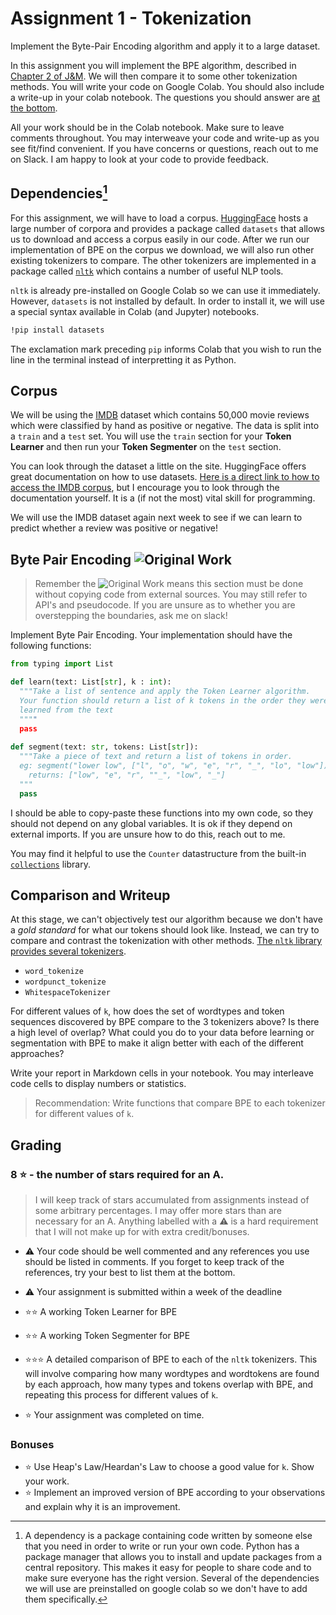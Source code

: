 # Assignment 1 - Tokenization
Implement the Byte-Pair Encoding algorithm and apply it to a large dataset.

In this assignment you will implement the BPE algorithm, described in [Chapter 2 of J&M](https://web.stanford.edu/~jurafsky/slp3/2.pdf). We will then compare it to some other tokenization methods. You will write your code on Google Colab. You should also include a write-up in your colab notebook. The questions you should answer are [at the bottom](#Comparison-and-Writeup).

All your work should be in the Colab notebook. Make sure to leave comments throughout. You may interweave your code and write-up as you see fit/find convenient. If you have concerns or questions, reach out to me on Slack. I am happy to look at your code to provide feedback.

## Dependencies[^1]

For this assignment, we will have to load a corpus. [HuggingFace](https://huggingface.co) hosts a large number of corpora and provides a package called `datasets` that allows us to download and access a corpus easily in our code. After we run our implementation of BPE on the corpus we download, we will also run other existing tokenizers to compare. The other tokenizers are implemented in a package called [`nltk`](https://nltk.org) which contains a number of useful NLP tools.

`nltk` is already pre-installed on Google Colab so we can use it immediately. However, `datasets` is not installed by default. In order to install it, we will use a special syntax available in Colab (and Jupyter) notebooks.

```bash
!pip install datasets
```

The exclamation mark preceding `pip` informs Colab that you wish to run the line in the terminal instead of interpretting it as Python.

## Corpus

We will be using the [IMDB](https://huggingface.co/datasets/imdb) dataset which contains 50,000 movie reviews which were classified by hand as positive or negative. The data is split into a `train` and a `test` set. You will use the `train` section for your **Token Learner** and then run your **Token Segmenter** on the `test` section.

You can look through the dataset a little on the site. HuggingFace offers great documentation on how to use datasets. [Here is a direct link to how to access the IMDB corpus](https://huggingface.co/docs/datasets/access.html), but I encourage you to look through the documentation yourself. It is a (if not the most) vital skill for programming.

We will use the IMDB dataset again next week to see if we can learn to predict whether a review was positive or negative!

## Byte Pair Encoding ![Original Work](https://img.shields.io/badge/OriginalWork-%23ff0077.svg?)

> Remember the ![Original Work](https://img.shields.io/badge/OriginalWork-%23ff0077.svg?) means this section must be done without copying code from external sources. You may still refer to API's and pseudocode. If you are unsure as to whether you are overstepping the boundaries, ask me on slack!

Implement Byte Pair Encoding. Your implementation should have the following functions:

```python
from typing import List

def learn(text: List[str], k : int):
  """Take a list of sentence and apply the Token Learner algorithm.
  Your function should return a list of k tokens in the order they were
  learned from the text
  """"
  pass
  
def segment(text: str, tokens: List[str]):
  """Take a piece of text and return a list of tokens in order.
  eg: segment("lower low", ["l", "o", "w", "e", "r", "_", "lo", "low"])
    returns: ["low", "e", "r", ""_", "low", "_"]
  """
  pass
```

I should be able to copy-paste these functions into my own code, so they should not depend on any global variables. It is ok if they depend on external imports. If you are unsure how to do this, reach out to me.

You may find it helpful to use the `Counter` datastructure from the built-in [`collections`](https://docs.python.org/3/library/collections.html) library.

## Comparison and Writeup

At this stage, we can't objectively test our algorithm because we don't have a *gold standard* for what our tokens should look like. Instead, we can try to compare and contrast the tokenization with other methods. [The `nltk` library provides several tokenizers](https://www.nltk.org/api/nltk.tokenize.html).
* `word_tokenize`
* `wordpunct_tokenize`
* `WhitespaceTokenizer`

For different values of `k`, how does the set of wordtypes and token sequences discovered by BPE compare to the 3 tokenizers above? Is there a high level of overlap? What could you do to your data before learning or segmentation with BPE to make it align better with each of the different approaches?

Write your report in Markdown cells in your notebook. You may interleave code cells to display numbers or statistics.

> Recommendation: Write functions that compare BPE to each tokenizer for different values of `k`.

## Grading 
### 8 ⭐️ - the number of stars required for an A.

> I will keep track of stars accumulated from assignments instead of some arbitrary percentages. I may offer more stars than are necessary for an A. Anything labelled with a ⚠️ is a hard requirement that I will not make up for with extra credit/bonuses.

- ⚠️ Your code should be well commented and any references you use should be listed in comments. If you forget to keep track of the references, try your best to list them at the bottom.
- ⚠️ Your assignment is submitted within a week of the deadline

- ⭐️⭐️ A working Token Learner for BPE
- ⭐️⭐️ A working Token Segmenter for BPE
- ⭐️⭐️⭐️ A detailed comparison of BPE to each of the `nltk` tokenizers. This will involve comparing how many wordtypes and wordtokens are found by each approach, how many types and tokens overlap with BPE, and repeating this process for different values of `k`.
- ⭐️ Your assignment was completed on time.

### Bonuses
- ⭐️ Use Heap's Law/Heardan's Law to choose a good value for `k`. Show your work.
- ⭐️ Implement an improved version of BPE according to your observations and explain why it is an improvement.




[^1]: A dependency is a package containing code written by someone else that you need in order to write or run your own code. Python has a package manager that allows you to install and update packages from a central repository. This makes it easy for people to share code and to make sure everyone has the right version. Several of the dependencies we will use are preinstalled on google colab so we don't have to add them specifically.

